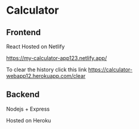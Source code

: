 # Calculator

## Frontend

React 
Hosted on Netlify

https://my-calculator-app123.netlify.app/

To clear the history click this link
https://calculator-webapp12.herokuapp.com/clear


## Backend

Nodejs + Express

Hosted on Heroku
